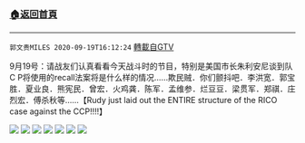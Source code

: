 ﻿###  [:house:返回首頁](https://github.com/ourhimalayas/txt)
---

`郭文贵MILES 2020-09-19T16:12:24` [轉載自GTV](https://gtv.org/web/#/UserInfo/5e596957357cc612d35a8044)

9月19号：请战友们认真看看今天战斗时的节目，特别是美国市长朱利安尼谈到队C P将使用的recall法案将是什么样的情况……欺民贼．你们颤抖吧．李洪宽．郭宝胜．夏业良．熊宪民．曾宏．火鸡龚．陈军．孟维参．烂豆豆．梁贯军．郑祺．庄烈宏．傅杀秋等……【Rudy just laid out the ENTIRE structure of the RICO case against the CCP!!!!】

![](https://filegroup.gtv.org/cdn-cgi/image/width=600/https://filegroup.gtv.org/group3/default/20200919/16/12/0/c487db65f6f1b28afc66267a0e3b74ea.jpeg)
![](https://filegroup.gtv.org/cdn-cgi/image/width=600/https://filegroup.gtv.org/group3/default/20200919/16/12/0/32c2fd773c354aecc1404f914320276b.jpeg)
![](https://filegroup.gtv.org/cdn-cgi/image/width=600/https://filegroup.gtv.org/group3/default/20200919/16/12/0/ff056ba4cfcc212c326a2ae877ea253f.jpeg)
![](https://filegroup.gtv.org/cdn-cgi/image/width=600/https://filegroup.gtv.org/group3/default/20200919/16/12/0/dbd39840b9ae5fe444d412655aea562e.jpeg)
![](https://filegroup.gtv.org/cdn-cgi/image/width=600/https://filegroup.gtv.org/group3/default/20200919/16/12/0/97ff9d557596fa8c90a30f0eca760714.jpeg)
![](https://filegroup.gtv.org/cdn-cgi/image/width=600/https://filegroup.gtv.org/group3/default/20200919/16/12/0/f5f5df10c4297029378fb44f6233370f.jpeg)
![](https://filegroup.gtv.org/cdn-cgi/image/width=600/https://filegroup.gtv.org/group3/default/20200919/16/12/0/e39783340a796a4e9bd5ca447154662f.jpeg)
